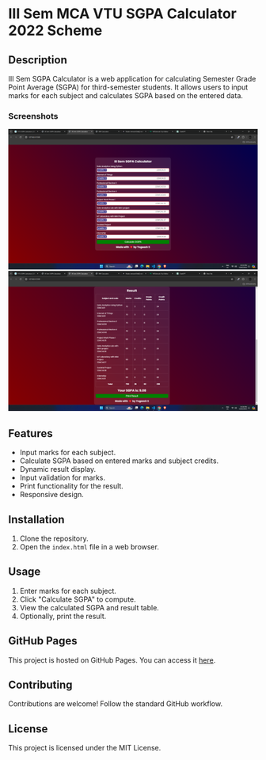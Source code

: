 # III Sem MCA VTU SGPA Calculator 2022 Scheme

## Description

III Sem SGPA Calculator is a web application for calculating Semester Grade Point Average (SGPA) for third-semester students. It allows users to input marks for each subject and calculates SGPA based on the entered data.

### Screenshots

![Screenshot 1](/screenshots/screenshot1.png)
![Screenshot 2](/screenshots/screenshot2.png)

## Features

- Input marks for each subject.
- Calculate SGPA based on entered marks and subject credits.
- Dynamic result display.
- Input validation for marks.
- Print functionality for the result.
- Responsive design.

## Installation

1. Clone the repository.
2. Open the `index.html` file in a web browser.

## Usage

1. Enter marks for each subject.
2. Click "Calculate SGPA" to compute.
3. View the calculated SGPA and result table.
4. Optionally, print the result.

## GitHub Pages

This project is hosted on GitHub Pages. You can access it [here](https://yogeesh-s.github.io/III-Sem-MCA-VTU-SGPA-Calculator-2022-Scheme).

## Contributing

Contributions are welcome! Follow the standard GitHub workflow.

## License

This project is licensed under the MIT License.
